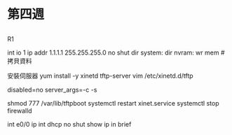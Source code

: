 # 第四週



##
R1

int io 1
ip addr 1.1.1.1 255.255.255.0
no shut
dir system:
dir nvram:
wr mem #拷貝資料



安裝伺服器
yum install -y xinetd tftp-server
vim /etc/xinetd.d/tftp

disabled=no
server_args=-c -s

shmod 777 /var/lib/tftpboot
systemctl restart xinet.service
systemctl stop firewalld

int e0/0
ip int dhcp
no shut
show ip in brief



